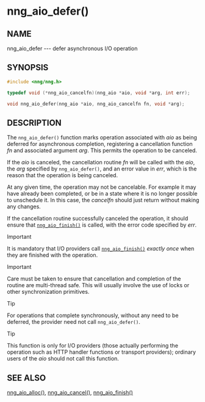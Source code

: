 # nng_aio_defer()

## NAME

nng_aio_defer --- defer asynchronous I/O operation

## SYNOPSIS

```c
#include <nng/nng.h>

typedef void (*nng_aio_cancelfn)(nng_aio *aio, void *arg, int err);

void nng_aio_defer(nng_aio *aio, nng_aio_cancelfn fn, void *arg);
```

## DESCRIPTION

The `nng_aio_defer()` function marks operation associated with _aio_ as
being deferred for asynchronous completion, registering a cancellation
function _fn_ and associated argument _arg_.
This permits the operation to be canceled.

If the _aio_ is canceled, the cancellation routine _fn_ will be called
with the _aio_, the _arg_ specified by `nng_aio_defer()`, and an error
value in _err_, which is the reason that the operation is being canceled.

At any given time, the operation may not be cancelable.
For example it may have already been
completed, or be in a state where it is no longer possible to unschedule it.
In this case, the _cancelfn_ should just return without making any changes.

If the cancellation routine successfully canceled the operation, it should
ensure that [`nng_aio_finish()`](nng_aio_finish.md) is called, with the
error code specified by _err_.

> [!IMPORTANT]
> It is mandatory that I/O providers call [`nng_aio_finish()`](nng_aio_finish.md) _*exactly once*_ when they are finished with the operation.

> [!IMPORTANT]
> Care must be taken to ensure that cancellation and completion of
> the routine are multi-thread safe. This will usually involve the use
> of locks or other synchronization primitives.

> [!TIP]
> For operations that complete synchronously, without any need to be
> deferred, the provider need not call `nng_aio_defer()`.

> [!TIP]
> This function is only for I/O providers (those actually performing
> the operation such as HTTP handler functions or transport providers); ordinary
> users of the _aio_ should not call this function.

## SEE ALSO

[nng_aio_alloc()](../aio/nng_aio_alloc.md),
[nng_aio_cancel()](../aio/nng_aio_cancel.md),
[nng_aio_finish()](nng_aio_finish.md)
